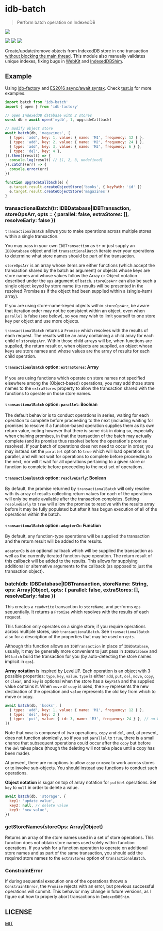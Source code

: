# idb-batch

> Perform batch operation on IndexedDB

[![](https://saucelabs.com/browser-matrix/idb-batch.svg)](https://saucelabs.com/u/idb-batch)

[![](https://img.shields.io/npm/v/idb-batch.svg)](https://npmjs.org/package/idb-batch)
[![](https://img.shields.io/travis/treojs/idb-batch.svg)](https://travis-ci.org/treojs/idb-batch)
[![](http://img.shields.io/npm/dm/idb-batch.svg)](https://npmjs.org/package/idb-batch)

Create/update/remove objects from IndexedDB store in one transaction [without blocking the main thread](http://stackoverflow.com/questions/10471759/inserting-large-quantities-in-indexeddbs-objectstore-blocks-ui).
This module also manually validates unique indexes, fixing bugs in [WebKit](https://bugs.webkit.org/show_bug.cgi?id=149107)
and [IndexedDBShim](https://github.com/axemclion/IndexedDBShim/issues/56).

## Example

Using [idb-factory](https://github.com/treojs/idb-factory) and [ES2016 async/await syntax](https://jakearchibald.com/2014/es7-async-functions/).
Check [test.js](./test/index.js) for more examples.

```js
import batch from 'idb-batch'
import { open } from 'idb-factory'

// open IndexedDB database with 2 stores
const db = await open('mydb', 1, upgradeCallback)

// modify object store
await batch(db, 'magazines', [
  { type: 'add', key: 1, value: { name: 'M1', frequency: 12 } },
  { type: 'add', key: 2, value: { name: 'M2', frequency: 24 } },
  { type: 'add', key: 3, value: { name: 'M3', frequency: 6 } },
  { type: 'del', key: 4 },
]).then((result) => {
  console.log(result) // [1, 2, 3, undefined]
}).catch((err) => {
  console.error(err)
})

function upgradeCallback(e) {
  e.target.result.createObjectStore('books', { keyPath: 'id' })  
  e.target.result.createObjectStore('magazines')  
}
```

### transactionalBatch(tr: IDBDatabase|IDBTransaction, storeOpsArr, opts = { parallel: false, extraStores: [], resolveEarly: false })

`transactionalBatch` allows you to make operations across multiple stores
within a single transaction.

You may pass in your own `IDBTransaction` as `tr` or just supply an
`IDBDatabase` object and let `transactionalBatch` iterate over your operations
to determine what store names should be part of the transaction.

`storeOpsArr` is an array whose items are either functions (which accept the
transaction shared by the batch as argument) or objects whose keys are store
names and whose values follow the Array or Object notation described under
the `ops` argument of `batch`. `storeOpsArr` can also be such a single object
keyed by store name (its results will be presented in the resolved Promise
as if the object had been supplied within a (single-item) array).

If you are using store-name-keyed objects within `storeOpsArr`, be aware
that iteration order may not be consistent within an object, even when
`parallel` is false (see below), so you may wish to limit yourself to one
store key per object and use more objects.

`transactionalBatch` returns a `Promise` which resolves with the results of
each request. The results will be an array containing a child array for each
child of `storeOpsArr`. Within those child arrays will be, when functions are
supplied, the return result or, when objects are supplied, an object whose
keys are store names and whose values are the array of results for each child
operation.

#### `transactionalBatch` option: `extraStores`: Array

If you are using functions which operate on store names not specified elsewhere
among the (Object-based) operations, you may add those store names to the
`extraStores` property to allow the transaction shared with the functions to
operate on those store names.

#### `transactionalBatch` option: `parallel`: Boolean

The default behavior is to conduct operations in series, waiting for each
operation to complete before proceeding to the next (including waiting for
promises to resolve if a function-based operation supplies them as its own
return value, noting however that there is some risk in doing so, especially
when chaining promises, in that the transaction of the batch may actually
complete (and its promise thus resolve) before the operation's promise
resolves). If your batch of operations does not need to occur in order,
you may instead set the `parallel` option to `true` which will load operations
in parallel, and will not wait for operations to complete before proceeding
to the next, nor will it wait for all operations pertaining to a given store
or function to complete before proceeding to the next set of operations.

#### `transactionalBatch` option: `resolveEarly`: Boolean

By default, the promise returned by `transactionalBatch` will only resolve
with its array of results collecting return values for each of the
operations will only be made available after the transaction completes.
Setting `resolveEarly` to `true` will allow the promise to resolve with
the results array before it may be fully populated but after it has begun
execution of all of the operations within the batch.

#### `transactionalBatch` option: `adapterCb`: Function

By default, any function-type operations will be supplied the transaction
and the return result will be added to the results.

`adapterCb` is an optional callback which will be supplied the transaction
as well as the currently iterated function-type operation. The return
result of this callback will be added to the results. This allows for
supplying additional or alternative arguments to the callback (as opposed to
just the transaction object).

### batch(db: IDBDatabase|IDBTransaction, storeName: String, ops: Array|Object, opts: { parallel: false, extraStores: [], resolveEarly: false })

This creates a `readwrite` transaction to `storeName`, and performs `ops`
sequentially. It returns a `Promise` which resolves with the results of
each request.

This function only operates on a single store; if you require operations across
multiple stores, use `transactionalBatch`. See `transactionalBatch` also for
a description of the properties that may be used on `opts`.

Although this function allows an `IDBTransaction` in place of `IDBDatabase`,
usually, it may be generally more convenient to just pass in `IDBDatabase` and
let `batch` build the transaction for you (by auto-detecting the store names
implicit in `ops`).

**Array notation** is inspired by [LevelUP](https://github.com/Level/levelup#batch).
Each operation is an object with 3 possible properties: `type`, `key`, `value`.
`type` is either `add`, `put`, `del`, `move`, `copy`, or `clear`, and `key` is
optional when the store has a `keyPath` and the supplied value contains it.
When `move` or `copy` is used, the `key` represents the new destination of
the operation and `value` represents the old key from which to move or copy.

```js
await batch(db, 'books', [
  { type: 'add', key: 1, value: { name: 'M1', frequency: 12 } },
  { type: 'del', key: 2 }
  { type: 'put', value: { id: 3, name: 'M3', frequency: 24 } }, // no key
])
```

Note that `move` is composed of two operations, `copy` and `del`, and, at
present, does not function atomically, so if you set `parallel` to `true`,
there is a small chance that subsequent operations could occur after the
`copy` but before the `del` takes place (though the deleting will not take
place until a copy has been made).

At present, there are no options to allow `copy` or `move` to work across
stores or to involve sub-objects. You should instead use functions to conduct
such operations.

**Object notation** is sugar on top of array notation for `put`/`del`
operations. Set `key` to `null` in order to delete a value.

```js
await batch(db, 'storage', {
  key1: 'update value',
  key2: null, // delete value
  key3: 'new value',
})
```

### getStoreNames(storeOps: Array|Object)

Returns an array of the store names used in a set of store operations.
This function does not obtain store names used solely within function
operations. If you wish for a function operation to operate on additional
store names and as part of the same transaction, you should add the required
store names to the `extraStores` option of `transactionalBatch`.

### ConstraintError

If during sequential execution one of the operations throws a
`ConstraintError`, the `Promise` rejects with an error, but previous
successful operations will commit.
This behavior may change in future versions, as I figure out how to
properly abort transactions in `IndexedDBShim`.

## LICENSE

[MIT](./LICENSE)
